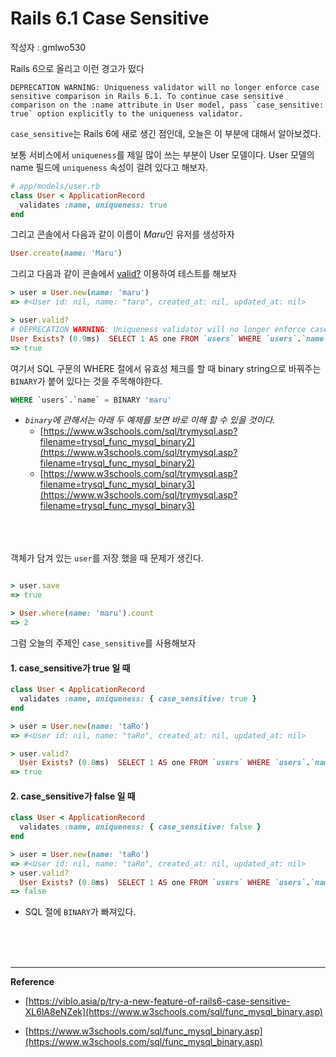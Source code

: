 # Rails 6.1 Case Sensitive

작성자 : gmlwo530

Rails 6으로 올리고 이런 경고가 떴다

```plain text
DEPRECATION WARNING: Uniqueness validator will no longer enforce case sensitive comparison in Rails 6.1. To continue case sensitive comparison on the :name attribute in User model, pass `case_sensitive: true` option explicitly to the uniqueness validator.
```

`case_sensitive`는 Rails 6에 새로 생긴 점인데, 오늘은 이 부분에 대해서 알아보겠다.

보통 서비스에서 `uniqueness`를 제일 많이 쓰는 부분이 User 모델이다.
User 모델의 name 필드에 `uniqueness` 속성이 걸려 있다고 해보자.

```ruby
# app/models/user.rb
class User < ApplicationRecord
  validates :name, uniqueness: true
end
```

그리고 콘솔에서 다음과 같이 이름이 *Maru*인 유저를 생성하자

```ruby
User.create(name: 'Maru')
```

그리고 다음과 같이 콘솔에서 [valid?](https://apidock.com/rails/ActiveResource/Validations/valid%3F) 이용하여 테스트를 해보자

```ruby
> user = User.new(name: 'maru')
=> #<User id: nil, name: "taro", created_at: nil, updated_at: nil>

> user.valid?
# DEPRECATION WARNING: Uniqueness validator will no longer enforce case sensitive comparison in Rails 6.1. To continue case sensitive comparison on the :name attribute in User model, pass `case_sensitive: true` option explicitly to the uniqueness validator. (called from irb_binding at (irb):2)
User Exists? (0.9ms)  SELECT 1 AS one FROM `users` WHERE `users`.`name` = BINARY 'maru' LIMIT 1
=> true
```

여기서 SQL 구문의 WHERE 절에서 유효성 체크를 할 때 binary string으로 바꿔주는 `BINARY`가 붙어 있다는 것을 주목해야한다.

```sql
WHERE `users`.`name` = BINARY 'maru'
```

- _`binary`에 관해서는 아래 두 예제를 보면 바로 이해 할 수 있을 것이다._
  - [https://www.w3schools.com/sql/trymysql.asp?filename=trysql_func_mysql_binary2](https://www.w3schools.com/sql/trymysql.asp?filename=trysql_func_mysql_binary2)
  - [https://www.w3schools.com/sql/trymysql.asp?filename=trysql_func_mysql_binary3](https://www.w3schools.com/sql/trymysql.asp?filename=trysql_func_mysql_binary3)

<br><br><br>
객체가 담겨 있는 `user`를 저장 했을 때 문제가 생긴다.

```ruby

> user.save
=> true

> User.where(name: 'maru').count
=> 2
```

그럼 오늘의 주제인 `case_sensitive`를 사용해보자

#### 1. case_sensitive가 true 일 때

```ruby
class User < ApplicationRecord
  validates :name, uniqueness: { case_sensitive: true }
end
```

```ruby
> user = User.new(name: 'taRo')
=> #<User id: nil, name: "taRo", created_at: nil, updated_at: nil>

> user.valid?
  User Exists? (0.8ms)  SELECT 1 AS one FROM `users` WHERE `users`.`name` = BINARY 'taRo' LIMIT 1
=> true
```

#### 2. case_sensitive가 false 일 때

```ruby
class User < ApplicationRecord
  validates :name, uniqueness: { case_sensitive: false }
end
```

```ruby
> user = User.new(name: 'taRo')
=> #<User id: nil, name: "taRo", created_at: nil, updated_at: nil>
> user.valid?
  User Exists? (0.8ms)  SELECT 1 AS one FROM `users` WHERE `users`.`name` = 'taRo' LIMIT 1
=> false
```

- SQL 절에 `BINARY`가 빠져있다.

<br><br><br>

---

**Reference**

- [https://viblo.asia/p/try-a-new-feature-of-rails6-case-sensitive-XL6lA8eNZek](https://www.w3schools.com/sql/func_mysql_binary.asp)

- [https://www.w3schools.com/sql/func_mysql_binary.asp](https://www.w3schools.com/sql/func_mysql_binary.asp)

```

```
